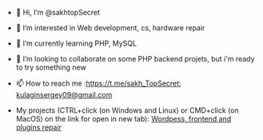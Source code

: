 - 👋 Hi, I’m @sakhtopSecret
- 👀 I’m interested in Web development, cs, hardware repair
- 🌱 I’m currently learning PHP, MySQL
- 💞️ I’m looking to collaborate on some PHP backend projets, but i'm ready to try something new
- 📫 How to reach me :https://t.me/sakh_TopSecret; 
                      kulaginsergey09@gmail.com
                      
- My projects (CTRL+click (on Windows and Linux) or CMD+click (on MacOS) on the link for open in new tab): 
         [Wordpess, frontend and plugins repair](https://cdut.yuzhno-sakh.ru)

<!---
sakhtopSecret/sakhtopSecret is a ✨ special ✨ repository because its `README.md` (this file) appears on your GitHub profile.
You can click the Preview link to take a look at your changes.
--->
